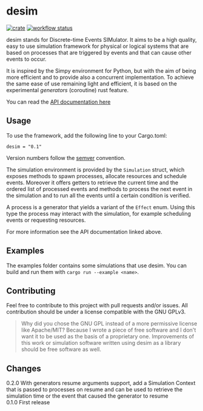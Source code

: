 # desim
[![crate](https://img.shields.io/crates/v/desim.svg)](https://crates.io/crates/desim)
[![workflow status](https://img.shields.io/github/workflow/status/garro95/desim/Rust)](https://github.com/garro95/desim/actions/workflows/rust.yml)

desim stands for Discrete-time Events SIMulator.
It aims to be a high quality, easy to use simulation framework for physical or
logical systems that are based on processes that are triggered by events
and that can cause other events to occur.

It is inspired by the Simpy environment for Python,
but with the aim of being more efficient and to provide also a concurrent
implementation.
To achieve the same ease of use remaining light and efficient, it is based on
the experimental _generators_ (coroutine) rust feature.

You can read the [API documentation here](https://docs.rs/desim)

## Usage
To use the framework, add the following line to your Cargo.toml:
```
desim = "0.1"
```
Version numbers follow the [semver](https://semver.org/) convention.

The simulation environment is provided by the `Simulation` struct, which exposes
methods to spawn processes, allocate resources and schedule events.
Moreover it offers getters to retrieve the current time and the ordered list of
processed events and methods to process the next event in the simulation and to
run all the events until a certain condition is verified.

A process is a generator that yields a variant of the `Effect` enum.
Using this type the process may interact with the simulation,
for example scheduling events or requesting resources.

For more information see the API documentation linked above.

## Examples
The examples folder contains some simulations that use desim.
You can build and run them with `cargo run --example <name>`.

## Contributing
Feel free to contribute to this project with pull requests and/or issues.
All contribution should be under a license compatible with the GNU GPLv3.

> Why did you chose the GNU GPL instead of a more permissive license like Apache/MIT?
Because I wrote a piece of free software and I don't want it to be used as the
basis of a proprietary one. Improvements of this work or simulation software
written using desim as a library should be free software as well.

## Changes
0.2.0 With generators resume arguments support, add a Simulation Context that is passed to processes on resume and can be used to retrieve the simulation time or the event that caused the generator to resume  
0.1.0 First release
